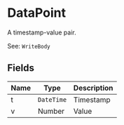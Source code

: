 # DataPoint

A timestamp-value pair. 

See: `WriteBody`

## Fields

| Name | Type | Description |
|------|------|-------------|
| t | `DateTime` | Timestamp |
| v | Number | Value |
